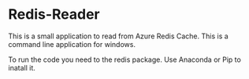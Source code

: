 # Redis-Reader
This is a small application to read from Azure Redis Cache. This is a command line application for windows.

To run the code you need to the redis package.
Use Anaconda or Pip to inatall it.
